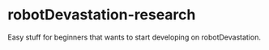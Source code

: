 # robotDevastation-research
Easy stuff for beginners that wants to start developing on robotDevastation.
